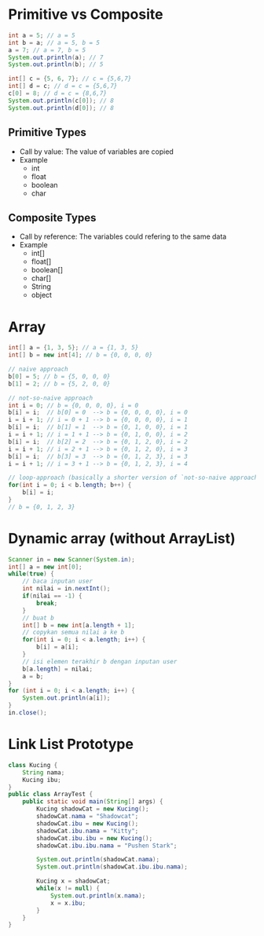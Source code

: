 # Primitive vs Composite
```java
int a = 5; // a = 5
int b = a; // a = 5, b = 5
a = 7; // a = 7, b = 5
System.out.println(a); // 7
System.out.println(b); // 5

int[] c = {5, 6, 7}; // c = {5,6,7}
int[] d = c; // d = c = {5,6,7}
c[0] = 8; // d = c = {8,6,7}
System.out.println(c[0]); // 8
System.out.println(d[0]); // 8
```

## Primitive Types
* Call by value: The value of variables are copied
* Example
    * int
    * float
    * boolean
    * char

## Composite Types
* Call by reference: The variables could refering to the same data
* Example
    * int[]
    * float[]
    * boolean[]
    * char[]
    * String
    * object

# Array

```java
int[] a = {1, 3, 5}; // a = {1, 3, 5}
int[] b = new int[4]; // b = {0, 0, 0, 0}

// naive approach
b[0] = 5; // b = {5, 0, 0, 0}
b[1] = 2; // b = {5, 2, 0, 0}

// not-so-naive approach
int i = 0; // b = {0, 0, 0, 0}, i = 0
b[i] = i;  // b[0] = 0  --> b = {0, 0, 0, 0}, i = 0
i = i + 1; // i = 0 + 1 --> b = {0, 0, 0, 0}, i = 1
b[i] = i;  // b[1] = 1  --> b = {0, 1, 0, 0}, i = 1
i = i + 1; // i = 1 + 1 --> b = {0, 1, 0, 0}, i = 2
b[i] = i;  // b[2] = 2  --> b = {0, 1, 2, 0}, i = 2
i = i + 1; // i = 2 + 1 --> b = {0, 1, 2, 0}, i = 3
b[i] = i;  // b[3] = 3  --> b = {0, 1, 2, 3}, i = 3
i = i + 1; // i = 3 + 1 --> b = {0, 1, 2, 3}, i = 4

// loop-approach (basically a shorter version of `not-so-naive approach`)
for(int i = 0; i < b.length; b++) {
    b[i] = i;
}
// b = {0, 1, 2, 3}
```

# Dynamic array (without ArrayList)

```java
Scanner in = new Scanner(System.in);
int[] a = new int[0];
while(true) {
    // baca inputan user
    int nilai = in.nextInt();
    if(nilai == -1) {
        break;
    }
    // buat b
    int[] b = new int[a.length + 1];
    // copykan semua nilai a ke b
    for(int i = 0; i < a.length; i++) {
        b[i] = a[i];
    }
    // isi elemen terakhir b dengan inputan user
    b[a.length] = nilai;
    a = b;
}
for (int i = 0; i < a.length; i++) {
    System.out.println(a[i]);
}
in.close();
```
# Link List Prototype

```java
class Kucing {
    String nama;
    Kucing ibu;
}
public class ArrayTest {
    public static void main(String[] args) {
        Kucing shadowCat = new Kucing();
        shadowCat.nama = "Shadowcat";
        shadowCat.ibu = new Kucing();
        shadowCat.ibu.nama = "Kitty";
        shadowCat.ibu.ibu = new Kucing();
        shadowCat.ibu.ibu.nama = "Pushen Stark";

        System.out.println(shadowCat.nama);
        System.out.println(shadowCat.ibu.ibu.nama);

        Kucing x = shadowCat;
        while(x != null) {
            System.out.println(x.nama);
            x = x.ibu;
        }
    }
}
```